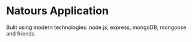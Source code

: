 # Natours Application

Bulit using modern technologies: node.js, express, mongoDB, mongoose and friends.